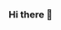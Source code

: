 ### Hi there 👋

<!--
**moon34git/moon34git** is a ✨ _special_ ✨ repository because its `README.md` (this file) appears on your GitHub profile.

Here are some ideas to get you started:

- 🔭 I’m currently working on ...
- 🌱 I’m currently learning ...
- 👯 I’m looking to collaborate on ...
- 🤔 I’m looking for help with ...
- 💬 Ask me about ...
- 📫 How to reach me: ...
- 😄 Pronouns: ...
- ⚡ Fun fact: ...
-->

<!--
I'm Jihoon Moon

[Include a brief introduction about yourself, such as your background, interests, and areas of expertise]

Skills
Python, PyTorch, Machine Learning, Deep Learning, Statistics ...
Experience
Currently in BigBase
Education
SeoulTech B.S student
Projects
[List any notable projects you have worked on, including links to their repositories or live demos]
Contact
[Include your contact information, such as email or social media handles, in case others want to reach out to you]
-->
